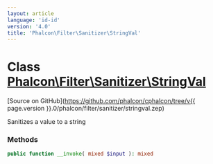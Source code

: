 ```yaml
---
layout: article
language: 'id-id'
version: '4.0'
title: 'Phalcon\Filter\Sanitizer\StringVal'
---
```

# Class [Phalcon\Filter\Sanitizer\StringVal](Phalcon_Filter_Sanitizer_StringVal)

[Source on GitHub](https://github.com/phalcon/cphalcon/tree/v{{ page.version }}.0/phalcon/filter/sanitizer/stringval.zep)

Sanitizes a value to a string

### Methods

```php
public function __invoke( mixed $input ): mixed
```